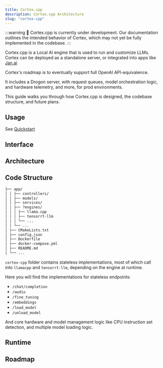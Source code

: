 ```yaml
---
title: Cortex.cpp
description: Cortex.cpp Architecture
slug: "cortex-cpp"
---
```


:::warning
🚧 Cortex.cpp is currently under development. Our documentation outlines the intended behavior of Cortex, which may not yet be fully implemented in the codebase.
:::

Cortex.cpp is a Local AI engine that is used to run and customize LLMs. Cortex can be deployed as a standalone server, or integrated into apps like [Jan.ai](https://jan.ai/)

Cortex's roadmap is to eventually support full OpenAI API-equivalence.

It includes a Drogon server, with request queues, model orchestration logic, and hardware telemetry, and more, for prod environments.

This guide walks you through how Cortex.cpp is designed, the codebase structure, and future plans.

## Usage

See [Quickstart](/docs/quickstart)

## Interface

## Architecture

## Code Structure

```md
├── app/
│ │ ├── controllers/
│ │ ├── models/
│ │ ├── services/
│ │ ├── ?engines/
│ │ │ ├── llama.cpp
│ │ │ ├── tensorrt-llm
│ │ │ └── ...
│ │ └── ...
│ ├── CMakeLists.txt
│ ├── config.json
│ ├── Dockerfile
│ ├── docker-compose.yml
│ ├── README.md
│ └── ...
```

`cortex-cpp` folder contains stateless implementations, most of which call into `llamacpp` and `tensorrt-llm`, depending on the engine at runtime.

Here you will find the implementations for stateless endpoints:

- `/chat/completion`
- `/audio`
- `/fine_tuning`
- `/embeddings`
- `/load_model`
- `/unload_model`

And core hardware and model management logic like CPU instruction set detection, and multiple model loading logic.

## Runtime

## Roadmap
